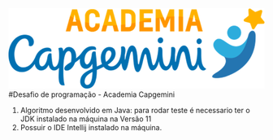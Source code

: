![img.png](img.png)
#Desafio de programação  - Academia Capgemini
1. Algoritmo desenvolvido em Java:
para rodar
teste é necessario ter o JDK instalado na máquina na Versão 11
2. Possuir o IDE Intellij instalado na máquina.